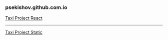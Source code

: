 ### psekishov.github.com.io
[Taxi Project React](http://psekishov.github.io/react-taxi/ "React Site Taxi")
***
[Taxi Project Static](http://psekishov.github.io/static-taxi/ "Static Site Taxi")
